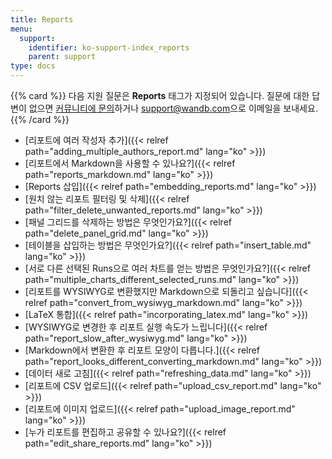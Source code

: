 ```yaml
---
title: Reports
menu:
  support:
    identifier: ko-support-index_reports
    parent: support
type: docs
---
```


{{% card %}}
다음 지원 질문은 **Reports** 태그가 지정되어 있습니다. 질문에 대한 답변이 없으면 [커뮤니티에 문의](https://community.wandb.ai/)하거나 [support@wandb.com](mailto:support@wandb.com)으로 이메일을 보내세요.
{{% /card %}}

- [리포트에 여러 작성자 추가]({{< relref path="adding_multiple_authors_report.md" lang="ko" >}})
- [리포트에서 Markdown을 사용할 수 있나요?]({{< relref path="reports_markdown.md" lang="ko" >}})
- [Reports 삽입]({{< relref path="embedding_reports.md" lang="ko" >}})
- [원치 않는 리포트 필터링 및 삭제]({{< relref path="filter_delete_unwanted_reports.md" lang="ko" >}})
- [패널 그리드를 삭제하는 방법은 무엇인가요?]({{< relref path="delete_panel_grid.md" lang="ko" >}})
- [테이블을 삽입하는 방법은 무엇인가요?]({{< relref path="insert_table.md" lang="ko" >}})
- [서로 다른 선택된 Runs으로 여러 차트를 얻는 방법은 무엇인가요?]({{< relref path="multiple_charts_different_selected_runs.md" lang="ko" >}})
- [리포트를 WYSIWYG로 변환했지만 Markdown으로 되돌리고 싶습니다]({{< relref path="convert_from_wysiwyg_markdown.md" lang="ko" >}})
- [LaTeX 통합]({{< relref path="incorporating_latex.md" lang="ko" >}})
- [WYSIWYG로 변경한 후 리포트 실행 속도가 느립니다]({{< relref path="report_slow_after_wysiwyg.md" lang="ko" >}})
- [Markdown에서 변환한 후 리포트 모양이 다릅니다.]({{< relref path="report_looks_different_converting_markdown.md" lang="ko" >}})
- [데이터 새로 고침]({{< relref path="refreshing_data.md" lang="ko" >}})
- [리포트에 CSV 업로드]({{< relref path="upload_csv_report.md" lang="ko" >}})
- [리포트에 이미지 업로드]({{< relref path="upload_image_report.md" lang="ko" >}})
- [누가 리포트를 편집하고 공유할 수 있나요?]({{< relref path="edit_share_reports.md" lang="ko" >}})
